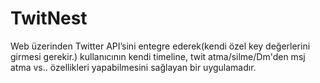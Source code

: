 # TwitNest
Web üzerinden Twitter API’sini entegre ederek(kendi özel key değerlerini girmesi gerekir.) kullanıcının kendi timeline, twit atma/silme/Dm'den msj atma vs.. özellikleri yapabilmesini sağlayan bir uygulamadır.
